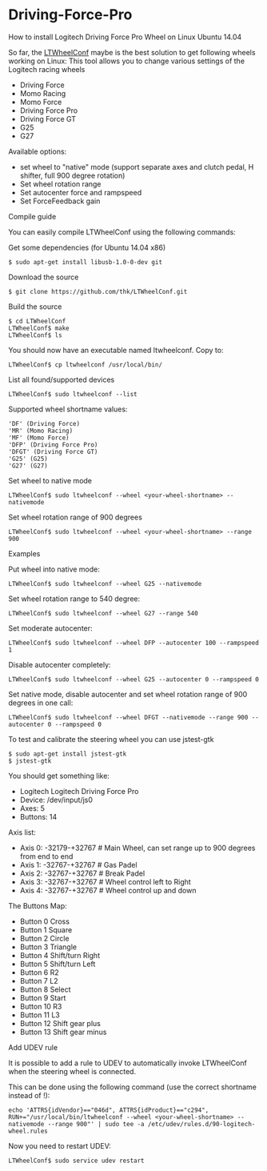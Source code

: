# Driving-Force-Pro
How to install Logitech Driving Force Pro Wheel on Linux Ubuntu 14.04

So far, the [LTWheelConf](https://github.com/TripleSpeeder/LTWheelConf) maybe is the best solution to get following wheels working on Linux:
This tool allows you to change various settings of the Logitech racing wheels
* Driving Force
* Momo Racing
* Momo Force
* Driving Force Pro
* Driving Force GT
* G25
* G27

Available options:
* set wheel to "native" mode (support separate axes and clutch pedal, H shifter, full 900 degree rotation)
* Set wheel rotation range
* Set autocenter force and rampspeed
* Set ForceFeedback gain
  
Compile guide

You can easily compile LTWheelConf using the following commands:

Get some dependencies (for Ubuntu 14.04 x86)
```
$ sudo apt-get install libusb-1.0-0-dev git
```
Download the source
```
$ git clone https://github.com/thk/LTWheelConf.git
```
Build the source
```
$ cd LTWheelConf
LTWheelConf$ make
LTWheelConf$ ls
```
You should now have an executable named ltwheelconf.
Copy to: 
```
LTWheelConf$ cp ltwheelconf /usr/local/bin/ 
```
List all found/supported devices
```
LTWheelConf$ sudo ltwheelconf --list
```
Supported wheel shortname values:

    'DF' (Driving Force)
    'MR' (Momo Racing)
    'MF' (Momo Force)
    'DFP' (Driving Force Pro)
    'DFGT' (Driving Force GT)
    'G25' (G25)
    'G27' (G27) 

Set wheel to native mode
```
LTWheelConf$ sudo ltwheelconf --wheel <your-wheel-shortname> --nativemode
```
Set wheel rotation range of 900 degrees
```
LTWheelConf$ sudo ltwheelconf --wheel <your-wheel-shortname> --range 900
```

Examples

Put wheel into native mode:
```
LTWheelConf$ sudo ltwheelconf --wheel G25 --nativemode
```
Set wheel rotation range to 540 degree:
```
LTWheelConf$ sudo ltwheelconf --wheel G27 --range 540
```
Set moderate autocenter:
```
LTWheelConf$ sudo ltwheelconf --wheel DFP --autocenter 100 --rampspeed 1
```
Disable autocenter completely:
```
LTWheelConf$ sudo ltwheelconf --wheel G25 --autocenter 0 --rampspeed 0
```
Set native mode, disable autocenter and set wheel rotation range of 900 degrees in one call:
```
LTWheelConf$ sudo ltwheelconf --wheel DFGT --nativemode --range 900 --autocenter 0 --rampspeed 0
```

To test and calibrate the steering wheel you can use jstest-gtk
```
$ sudo apt-get install jstest-gtk
$ jstest-gtk
```
You should get something like: 
* Logitech Logitech Driving Force Pro
* Device: /dev/input/js0
* Axes: 5
* Buttons: 14

Axis list: 
* Axis 0: -32179-+32767 # Main Wheel, can set range up to 900 degrees from end to end
* Axis 1: -32767-+32767 # Gas Padel
* Axis 2: -32767-+32767 # Break Padel
* Axis 3: -32767-+32767 # Wheel control left to Right
* Axis 4: -32767-+32767 # Wheel control up and down

The Buttons Map:
* Button 0  Cross  
* Button 1  Square
* Button 2  Circle
* Button 3  Triangle
* Button 4  Shift/turn Right
* Button 5  Shift/turn Left
* Button 6  R2
* Button 7  L2 
* Button 8  Select
* Button 9  Start
* Button 10 R3 
* Button 11 L3
* Button 12 Shift gear plus
* Button 13 Shift gear minus

Add UDEV rule

It is possible to add a rule to UDEV to automatically invoke LTWheelConf when the steering wheel is connected.

This can be done using the following command (use the correct shortname instead of <your-wheel-shortname>!):

```
echo 'ATTRS{idVendor}=="046d", ATTRS{idProduct}=="c294", RUN+="/usr/local/bin/ltwheelconf --wheel <your-wheel-shortname> --nativemode --range 900"' | sudo tee -a /etc/udev/rules.d/90-logitech-wheel.rules
```
Now you need to restart UDEV:
```
LTWheelConf$ sudo service udev restart 
```

